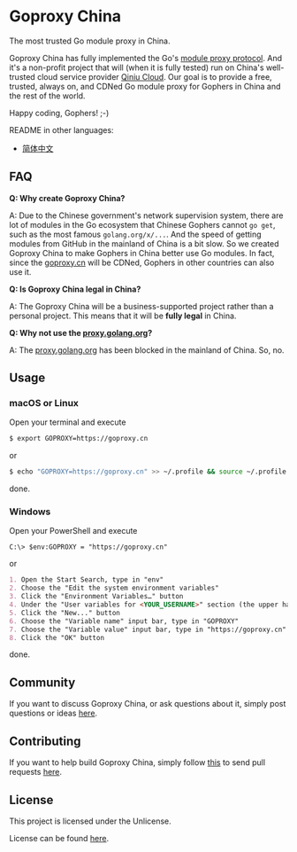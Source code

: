 # Goproxy China

The most trusted Go module proxy in China.

Goproxy China has fully implemented the Go's
[module proxy protocol](https://golang.org/cmd/go/#hdr-Module_proxy_protocol).
And it's a non-profit project that will (when it is fully tested) run on China's
well-trusted cloud service provider [Qiniu Cloud](https://www.qiniu.com). Our
goal is to provide a free, trusted, always on, and CDNed Go module proxy for
Gophers in China and the rest of the world.

Happy coding, Gophers! ;-)

README in other languages:

* [简体中文](README.zh-CN.md)

## FAQ

**Q: Why create Goproxy China?**

A: Due to the Chinese government's network supervision system, there are lot of
modules in the Go ecosystem that Chinese Gophers cannot `go get`, such as the
most famous `golang.org/x/...`. And the speed of getting modules from GitHub in
the mainland of China is a bit slow. So we created Goproxy China to make Gophers
in China better use Go modules. In fact, since the
[goproxy.cn](https://goproxy.cn) will be CDNed, Gophers in other countries can
also use it.

**Q: Is Goproxy China legal in China?**

A: The Goproxy China will be a business-supported project rather than a personal
project. This means that it will be **fully legal** in China.

**Q: Why not use the [proxy.golang.org](https://proxy.golang.org)?**

A: The [proxy.golang.org](https://proxy.golang.org) has been blocked in the
mainland of China. So, no.

## Usage

### macOS or Linux

Open your terminal and execute

```bash
$ export GOPROXY=https://goproxy.cn
```

or

```bash
$ echo "GOPROXY=https://goproxy.cn" >> ~/.profile && source ~/.profile
```

done.

### Windows

Open your PowerShell and execute

```poweshell
C:\> $env:GOPROXY = "https://goproxy.cn"
```

or

```md
1. Open the Start Search, type in "env"
2. Choose the "Edit the system environment variables"
3. Click the "Environment Variables…" button
4. Under the "User variables for <YOUR_USERNAME>" section (the upper half)
5. Click the "New..." button
6. Choose the "Variable name" input bar, type in "GOPROXY"
7. Choose the "Variable value" input bar, type in "https://goproxy.cn"
8. Click the "OK" button
```

done.

## Community

If you want to discuss Goproxy China, or ask questions about it, simply post
questions or ideas [here](https://github.com/goproxy/goproxy.cn/issues).

## Contributing

If you want to help build Goproxy China, simply follow
[this](https://github.com/goproxy/goproxy.cn/wiki/Contributing) to send pull
requests [here](https://github.com/goproxy/goproxy.cn/pulls).

## License

This project is licensed under the Unlicense.

License can be found [here](LICENSE).

